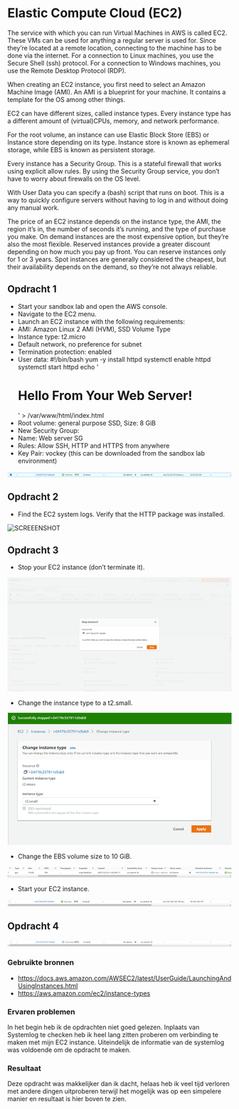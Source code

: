 # Elastic Compute Cloud (EC2)

The service with which you can run Virtual Machines in AWS is called EC2. These VMs can be used for anything a regular server is used for. Since they’re located at a remote location, connecting to the machine has to be done via the internet. For a connection to Linux machines, you use the Secure Shell (ssh) protocol. For a connection to Windows machines, you use the Remote Desktop Protocol (RDP).

When creating an EC2 instance, you first need to select an Amazon Machine Image (AMI). An AMI is a blueprint for your machine. It contains a template for the OS among other things.

EC2 can have different sizes, called instance types. Every instance type has a different amount of (virtual)CPUs, memory, and network performance.

For the root volume, an instance can use Elastic Block Store (EBS) or Instance store depending on its type. Instance store is known as ephemeral storage, while EBS is known as persistent storage.

Every instance has a Security Group. This is a stateful firewall that works using explicit allow rules. By using the Security Group service, you don’t have to worry about firewalls on the OS level.

With User Data you can specify a (bash) script that runs on boot. This is a way to quickly configure servers without having to log in and without doing any manual work.

The price of an EC2 instance depends on the instance type, the AMI, the region it’s in, the number of seconds it’s running, and the type of purchase you make.
On demand instances are the most expensive option, but they’re also the most flexible.
Reserved instances provide a greater discount depending on how much you pay up front. You can reserve instances only for 1 or 3 years.
Spot instances are generally considered the cheapest, but their availability depends on the demand, so they’re not always reliable.



## Opdracht 1

- Start your sandbox lab and open the AWS console.
- Navigate to the EC2 menu.
- Launch an EC2 instance with the following requirements:
- AMI: Amazon Linux 2 AMI (HVM), SSD Volume Type
- Instance type: t2.micro
- Default network, no preference for subnet
- Termination protection: enabled
- User data:
        #!/bin/bash
        yum -y install httpd
        systemctl enable httpd
        systemctl start httpd
        echo '<html><h1>Hello From Your Web Server!</h1></html>' > /var/www/html/index.html
- Root volume: general purpose SSD, Size: 8 GiB
- New Security Group:
- Name: Web server SG
- Rules: Allow SSH, HTTP and HTTPS from anywhere
- Key Pair: vockey (this can be downloaded from the sandbox lab environment)

![SCREEENSHOT](00_includes/Cloud06-1.png)


## Opdracht 2


- Find the EC2 system logs. Verify that the HTTP package was installed.

![SCREEENSHOT](00_includes/Cloud6-02.png)


## Opdracht 3

- Stop your EC2 instance (don’t terminate it).

![SCREEENSHOT](00_includes/Cloud06-3.png)

- Change the instance type to a t2.small.

![SCREEENSHOT](00_includes/Cloud06-4.png)

- Change the EBS volume size to 10 GiB.

![SCREEENSHOT](00_includes/Cloud06-5.png)

- Start your EC2 instance.

![SCREEENSHOT](00_includes/Cloud06-6.png)


## Opdracht 4

![SCREEENSHOT](00_includes/Cloud06-7.png)

### Gebruikte bronnen

- https://docs.aws.amazon.com/AWSEC2/latest/UserGuide/LaunchingAndUsingInstances.html
- https://aws.amazon.com/ec2/instance-types

### Ervaren problemen

In het begin heb ik de opdrachten niet goed gelezen. Inplaats van Systemlog te checken heb ik heel lang zitten proberen om verbinding te maken met mijn EC2 instance. Uiteindelijk de informatie van de systemlog was voldoende om de opdracht te maken.

### Resultaat

Deze opdracht was makkelijker dan ik dacht, helaas heb ik veel tijd verloren met andere dingen uitproberen terwijl het mogelijk was op een simpelere manier en resultaat is hier boven te zien.
